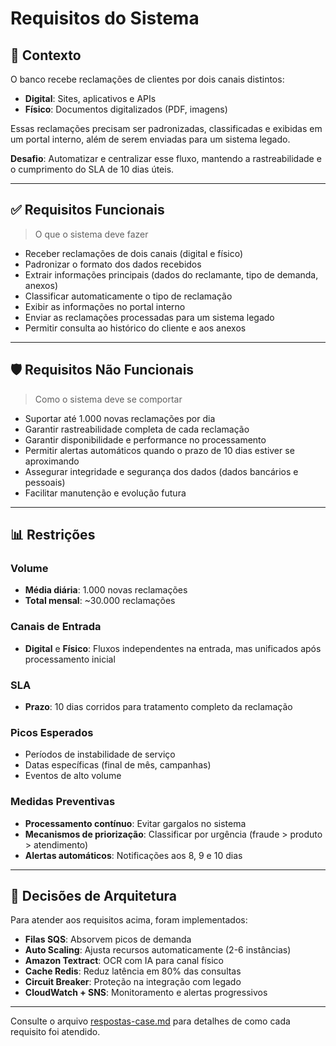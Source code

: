 # Requisitos do Sistema

## 📝 Contexto

O banco recebe reclamações de clientes por dois canais distintos:

- **Digital**: Sites, aplicativos e APIs
- **Físico**: Documentos digitalizados (PDF, imagens)

Essas reclamações precisam ser padronizadas, classificadas e exibidas em um portal interno, além de serem enviadas para um sistema legado.

**Desafio**: Automatizar e centralizar esse fluxo, mantendo a rastreabilidade e o cumprimento do SLA de 10 dias úteis.

---

## ✅ Requisitos Funcionais

> O que o sistema deve fazer

- Receber reclamações de dois canais (digital e físico)
- Padronizar o formato dos dados recebidos
- Extrair informações principais (dados do reclamante, tipo de demanda, anexos)
- Classificar automaticamente o tipo de reclamação
- Exibir as informações no portal interno
- Enviar as reclamações processadas para um sistema legado
- Permitir consulta ao histórico do cliente e aos anexos

---

## 🛡️ Requisitos Não Funcionais

> Como o sistema deve se comportar

- Suportar até 1.000 novas reclamações por dia
- Garantir rastreabilidade completa de cada reclamação
- Garantir disponibilidade e performance no processamento
- Permitir alertas automáticos quando o prazo de 10 dias estiver se aproximando
- Assegurar integridade e segurança dos dados (dados bancários e pessoais)
- Facilitar manutenção e evolução futura

---

## 📊 Restrições

### Volume

- **Média diária**: 1.000 novas reclamações
- **Total mensal**: ~30.000 reclamações

### Canais de Entrada

- **Digital** e **Físico**: Fluxos independentes na entrada, mas unificados após processamento inicial

### SLA

- **Prazo**: 10 dias corridos para tratamento completo da reclamação

### Picos Esperados

- Períodos de instabilidade de serviço
- Datas específicas (final de mês, campanhas)
- Eventos de alto volume

### Medidas Preventivas

- **Processamento contínuo**: Evitar gargalos no sistema
- **Mecanismos de priorização**: Classificar por urgência (fraude > produto > atendimento)
- **Alertas automáticos**: Notificações aos 8, 9 e 10 dias

---

## 🎯 Decisões de Arquitetura

Para atender aos requisitos acima, foram implementados:

- **Filas SQS**: Absorvem picos de demanda
- **Auto Scaling**: Ajusta recursos automaticamente (2-6 instâncias)
- **Amazon Textract**: OCR com IA para canal físico
- **Cache Redis**: Reduz latência em 80% das consultas
- **Circuit Breaker**: Proteção na integração com legado
- **CloudWatch + SNS**: Monitoramento e alertas progressivos

---

Consulte o arquivo [respostas-case.md](./respostas-case.md) para detalhes de como cada requisito foi atendido.
